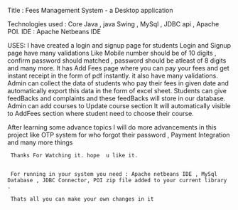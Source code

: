 Title : Fees Management System - a Desktop application
 
 Technologies used : Core Java , java Swing , MySql , JDBC api , Apache POI.
 IDE : Apache Netbeans IDE 
 
 USES: I have created a login and signup page for students 
       Login and Signup page have many validations Like Mobile number should be of 10 digits , confirm  password should matched , password  should be atleast of 8 digits         and many more.
      It has Add Fees page where you can pay your fees and get instant receipt in the form of pdf instantly. it also have many validations.
      Admin can collect the data of students who pay their fees in given date and automatically export this data in the form of excel sheet.
      Students can give feedBacks and complaints and these feedBacks will store in our database.
      Admin can add courses to Update course section It will automatically visible to AddFees section where student need to choose their course.
        
        
 After learning some advance topics I will do more advancements in this project like OTP system for who forgot their password , Payment Integration and many more things 
 
     Thanks For Watching it. hope  u like it.
     
     
     For running in your system you need : Apache netbeans IDE , MySql Database , JDBC Connector, POI zip file added to your current library .
     
     Thats all you can make your own changes in it
